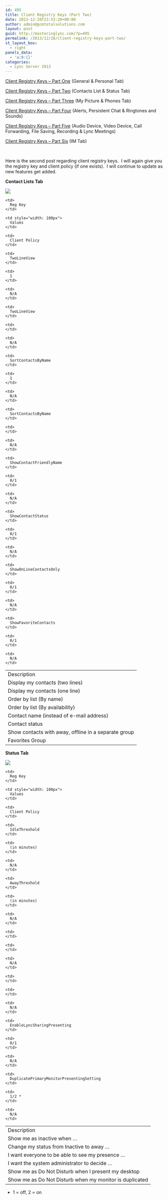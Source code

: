 ```yaml
---
id: 495
title: Client Registry Keys (Part Two)
date: 2013-12-28T23:53:20+00:00
author: admin@gcmtotalsolutions.com
layout: post
guid: http://masteringlync.com/?p=495
permalink: /2013/12/28/client-registry-keys-part-two/
st_layout_box:
  - right
panels_data:
  - 'a:0:{}'
categories:
  - Lync Server 2013
---
```

[Client Registry Keys – Part One](http://masteringlync.com/2013/09/19/client-registry-keys/) (General & Personal Tab)

[Client Registry Keys – Part Two](http://masteringlync.com/2013/12/28/client-registry-keys-part-two/) (Contacts List & Status Tab)

[Client Registry Keys – Part Three](http://masteringlync.com/2014/02/26/client-registry-keys-part-3/) (My Picture & Phones Tab)

[Client Registry Keys – Part Four](http://masteringlync.com/2014/04/14/client-registry-keys-part-4/) (Alerts, Persistent Chat & Ringtones and Sounds)

[Client Registry Keys – Part Five](http://masteringlync.com/2014/08/13/client-registry) (Audio Device, Video Device, Call Forwarding, File Saving, Recording & Lync Meetings)

[Client Registry Keys &#8211; Part Six](http://masteringlync.com/2014/10/14/client-registry-keys-part-six/) (IM Tab)

&nbsp;

Here is the second post regarding client registry keys.  I will again give you the registry key and client policy (if one exists).  I will continue to update as new features get added.

**Contact Lists Tab**

<img class="alignnone wp-image-497 size-full" src="https://masteringlync.com/wp-content/uploads/sites/2/2013/11/pic11.png?resize=300%2C245&ssl=1 300w" sizes="(max-width: 730px) 100vw, 730px" data-recalc-dims="1" />

<table width="100%">
  <tr>
    <td>
      Description
    </td>
    
    <td>
      Reg Key
    </td>
    
    <td style="width: 100px">
      Values
    </td>
    
    <td>
      Client Policy
    </td>
  </tr>
  
  <tr>
    <td>
      Display my contacts (two lines)
    </td>
    
    <td>
      TwoLineView
    </td>
    
    <td>
      1
    </td>
    
    <td>
      N/A
    </td>
  </tr>
  
  <tr>
    <td>
      Display my contacts (one line)
    </td>
    
    <td>
      TwoLineView
    </td>
    
    <td>
    </td>
    
    <td>
      N/A
    </td>
  </tr>
  
  <tr>
    <td>
      Order by list (By name)
    </td>
    
    <td>
      SortContactsByName
    </td>
    
    <td>
      1
    </td>
    
    <td>
      N/A
    </td>
  </tr>
  
  <tr>
    <td>
      Order by list (By availability)
    </td>
    
    <td>
      SortContactsByName
    </td>
    
    <td>
    </td>
    
    <td>
      N/A
    </td>
  </tr>
  
  <tr>
    <td>
      Contact name (instead of e-mail address)
    </td>
    
    <td>
      ShowContactFriendlyName
    </td>
    
    <td>
      0/1
    </td>
    
    <td>
      N/A
    </td>
  </tr>
  
  <tr>
    <td>
      Contact status
    </td>
    
    <td>
      ShowContactStatus
    </td>
    
    <td>
      0/1
    </td>
    
    <td>
      N/A
    </td>
  </tr>
  
  <tr>
    <td>
      Show contacts with away, offline in a separate group
    </td>
    
    <td>
      ShowOnLineContactsOnly
    </td>
    
    <td>
      0/1
    </td>
    
    <td>
      N/A
    </td>
  </tr>
  
  <tr>
    <td>
      Favorites Group
    </td>
    
    <td>
      ShowFavoriteContacts
    </td>
    
    <td>
      0/1
    </td>
    
    <td>
      N/A
    </td>
  </tr>
</table>

**Status Tab**

<img class="alignnone wp-image-498 size-full" src="https://masteringlync.com/wp-content/uploads/sites/2/2013/11/pic21.png?resize=300%2C245&ssl=1 300w" sizes="(max-width: 731px) 100vw, 731px" data-recalc-dims="1" />

<table width="100%">
  <tr>
    <td>
      Description
    </td>
    
    <td>
      Reg Key
    </td>
    
    <td style="width: 100px">
      Values
    </td>
    
    <td>
      Client Policy
    </td>
  </tr>
  
  <tr>
    <td>
      Show me as inactive when &#8230;
    </td>
    
    <td>
      IdleThreshold
    </td>
    
    <td>
      (in minutes)
    </td>
    
    <td>
      N/A
    </td>
  </tr>
  
  <tr>
    <td>
      Change my status from Inactive to away &#8230;
    </td>
    
    <td>
      AwayThreshold
    </td>
    
    <td>
      (in minutes)
    </td>
    
    <td>
      N/A
    </td>
  </tr>
  
  <tr>
    <td>
      I want everyone to be able to see my presence &#8230;
    </td>
    
    <td>
    </td>
    
    <td>
    </td>
    
    <td>
      N/A
    </td>
  </tr>
  
  <tr>
    <td>
      I want the system administrator to decide &#8230;
    </td>
    
    <td>
    </td>
    
    <td>
    </td>
    
    <td>
      N/A
    </td>
  </tr>
  
  <tr>
    <td>
      Show me as Do Not Disturb when I present my desktop
    </td>
    
    <td>
      EnableLyncSharingPresenting
    </td>
    
    <td>
      0/1
    </td>
    
    <td>
      N/A
    </td>
  </tr>
  
  <tr>
    <td>
      Show me as Do Not Disturb when my monitor is duplicated
    </td>
    
    <td>
      DuplicatePrimaryMonitorPresentingSetting
    </td>
    
    <td>
      1/2 *
    </td>
    
    <td>
      N/A
    </td>
  </tr>
</table>

* 1 = off, 2 = on